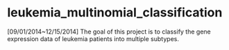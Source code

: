 leukemia_multinomial_classification
===================================

[09/01/2014~12/15/2014] The goal of this project is to classify the gene expression data of leukemia patients into multiple subtypes. 
